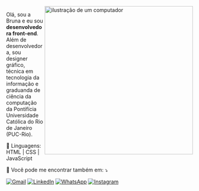 <img src="https://raw.githubusercontent.com/MicaelliMedeiros/micaellimedeiros/master/image/computer-illustration.png" alt="ilustração de um computador" min-width="400px" max-width="400px" width="400px" align="right">

<p align="left"> 
  Olá, sou a Bruna e eu sou <strong>desenvolvedora front-end</strong>.<br>
  Além de desenvolvedora, sou designer gráfico, técnica em tecnologia da informação e graduanda de ciência da computação da Pontifícia Universidade Católica do Rio de Janeiro (PUC-Rio).
</p>

<p align="left">
  🦄 Linguagens: HTML | CSS | JavaScript
</p>

<p align="left">
  💌 Você pode me encontrar também em: ⤵️
</p>

<p align="left">
  <a href="mailto:brunaamancio1@gmail.com" title="Gmail">
  <img src="https://img.shields.io/badge/-Gmail-FF0000?style=flat-square&labelColor=FF0000&logo=gmail&logoColor=white&link=" alt="Gmail"/></a>

  <a href="[#](https://linkedin.com/in/brunaamancioa)" title="LinkedIn">
  <img src="https://img.shields.io/badge/-Linkedin-0e76a8?style=flat-square&logo=Linkedin&logoColor=white&link=" alt="LinkedIn"/></a>

  <a href="[#](https://api.whatsapp.com/send/?phone=5521982005810&text&type=phone_number&app_absent=0)" title="WhatsApp">
  <img src="https://img.shields.io/badge/-WhatsApp-25d366?style=flat-square&labelColor=25d366&logo=whatsapp&logoColor=white&link=API-DO-SEU-WHATSAPP" alt="WhatsApp"/></a>

  <a href="[#](https://www.instagram.com/amandsgn/)" title="Instagram">
  <img src="https://img.shields.io/badge/-Instagram-DF0174?style=flat-square&labelColor=DF0174&logo=instagram&logoColor=white&link=[LINK-DO-SEU-INSTAGRAM](https://www.instagram.com/amandsgn/)https://www.instagram.com/amandsgn/" alt="Instagram"/></a>
</p>

